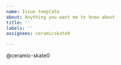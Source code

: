 ```yaml
---
name: Issue template
about: Anything you want me to know about
title: ''
labels: ''
assignees: ceramicskate0

---
```


@ceramic-skate0
